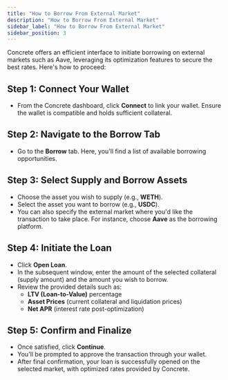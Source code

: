 ```yaml
---
title: "How to Borrow From External Market"
description: "How to Borrow From External Market"
sidebar_label: "How to Borrow From External Market"
sidebar_position: 3
---
```


Concrete offers an efficient interface to initiate borrowing on external markets such as Aave, leveraging its optimization features to secure the best rates. Here's how to proceed:

<!---
<video controls width="90%">
  <source src="/vid/borrow-external.mov"/>
</video>
-->

## Step 1: Connect Your Wallet

- From the Concrete dashboard, click **Connect** to link your wallet. Ensure the wallet is compatible and holds sufficient collateral.

## Step 2: Navigate to the Borrow Tab

- Go to the **Borrow** tab. Here, you'll find a list of available borrowing opportunities.

## Step 3: Select Supply and Borrow Assets

- Choose the asset you wish to supply (e.g., **WETH**).
- Select the asset you want to borrow (e.g., **USDC**).
- You can also specify the external market where you'd like the transaction to take place. For instance, choose **Aave** as the borrowing platform.

## Step 4: Initiate the Loan

- Click **Open Loan**.
- In the subsequent window, enter the amount of the selected collateral (supply amount) and the amount you wish to borrow.
- Review the provided details such as:
  - **LTV (Loan-to-Value)** percentage
  - **Asset Prices** (current collateral and liquidation prices)
  - **Net APR** (interest rate post-optimization)

## Step 5: Confirm and Finalize

- Once satisfied, click **Continue**.
- You'll be prompted to approve the transaction through your wallet.
- After final confirmation, your loan is successfully opened on the selected market, with optimized rates provided by Concrete.
